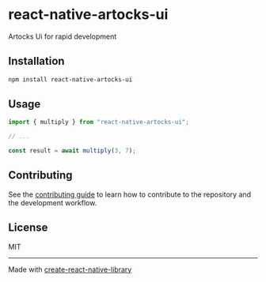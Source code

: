 # react-native-artocks-ui
Artocks Ui for rapid development
## Installation

```sh
npm install react-native-artocks-ui
```

## Usage

```js
import { multiply } from "react-native-artocks-ui";

// ...

const result = await multiply(3, 7);
```

## Contributing

See the [contributing guide](CONTRIBUTING.md) to learn how to contribute to the repository and the development workflow.

## License

MIT

---

Made with [create-react-native-library](https://github.com/callstack/react-native-builder-bob)
